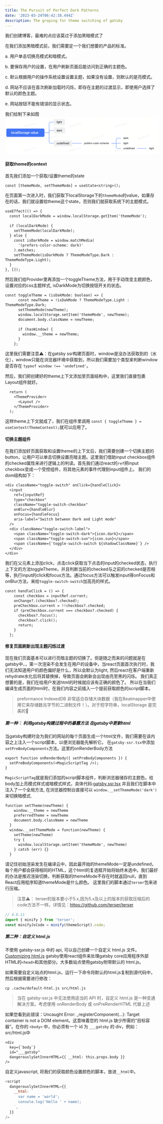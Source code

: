 ```yaml
---
title: The Pursuit of Perfect Dark Patterns
date: '2023-03-24T06:42:38.494Z'
description: The groping for theme switching of gatsby
---
```

我们创建博客，最难的点应该莫过于添加黑暗模式了

在我们添加黑暗模式前，我们需要定一个我们想要的产品的标准。

a. 用户单击切换亮模式和暗模式。

b. 要保存用户的设置，在用户刷新页面后能访问到正确的主题色。

c. 默认根据用户的操作系统设置设置主题，如果没有设置，则默认的是亮模式。

d. 网站不应该在首次刷新加载时闪烁，即存在主题的过渡显示，即使用户选择了默认的颜色主题。

e. 网站按钮不能有错误的显示状态。

我们绘制下来如图
![思维图](../../assets/snipaste_theme.png)
#### 获取theme的context
首先我们添加一个获取/设置theme的state
```tsx
const [themeMode, setThemeMode] = useState<string>();
```
在页面第一次进入时，我们获取下localStorage下的`themeMode`的value，如果存在的话，我们就设置给theme这个state，否则我们就获取系统下的主题模式。
```tsx
useEffect(() => {
  const localDarkMode = window.localStorage.getItem('themeMode');

  if (localDarkMode) {
    setThemeMode(localDarkMode);
  } else {
    const isDarkMode = window.matchMedia(
      '(prefers-color-scheme: dark)'
    ).matches;
    setThemeMode(isDarkMode ? ThemeModeType.Dark : ThemeModeType.Light);
  }
}, []);
```
然后我们给Provider里再添加一个toggleTheme方法，用于手动改变主题颜色，设置对应的css主题样式, isDarkMode为切换按钮开关的状态。
```tsx
const toggleTheme = (isDakMode: boolean) => {
      const newTheme = !isDakMode ? ThemeModeType.Light : ThemeModeType.Dark;
      setThemeMode(newTheme);
      window.localStorage.setItem('themeMode', newTheme);
      document.body.className = newTheme;

      if (hasWindow) {
        window.__theme = newTheme;
      }
    };
```
这里我们需要注意⚠️：在gatsby ssr构建页面时，window是没办法获取到的（水化），window只能在浏览器环境中获取到，所以我们需要加个类型来判断window是否存在 `typeof window !== 'undefined'`。

然后，我们把创建好的theme上下文添加至页面结构中，这里我们直接包裹Layout组件就好。
```tsx
  return (
    <ThemeProvider>
      <Layout />
    </ThemeProvider>
  );
```
这样theme上下文就成了，我们在组件里调用 `const { toggleTheme } = useContext(ThemeContext);`就可以应用了。

#### 切换主题组件
在我们添加好页面获取和设置theme的上下文后，我们需要创建一个切换主题的button，让用户可以单击切换设置亮暗主题。这里我们借助input checkbox组件的checked属性来进行逻辑上的判读。首先我们通过react的`ref`把input checkbox变成一个受控组件，将其他元素的事件代理到input组件上。
我们的dom结构如下：
```tsx
<div className="toggle-switch" onClick={handleClick}>
  <input
    ref={inputRef}
    type="checkbox"
    className="toggle-switch-checkbox"
    onBlur={handleBlur}
    onFocus={handleFocus}
    aria-label="Switch between Dark and Light mode"
  />
  <div className="toggle-switch-label">
    <span className="toggle-switch-dark">{icon.dark}</span>
    <span className="toggle-switch-sun">{icon.sun}</span>
    <span className={`toggle-switch-switch ${shadowClassName}`} />
  </div>
</div>
```
我们在父元素上添加click，点击click获取当下点击的input的checked状态，执行上下文的方法toggleTheme，并且判断当前的checked与之前的checked是否相等，执行input的click和focus方法。通过focus方法可以触发input得onFocus和onBlur方法，来给`toggle-switch-switch`加高亮的样式。
```tsx
const handleClick = () => {
    const checkbox = inputRef.current;
    onChange?.(checkbox?.checked);
    preCheckbox.current = !!checkbox?.checked;
    if (preCheckbox.current === checkbox?.checked) {
      checkbox?.focus();
      checkbox?.click();
      return;
    }
  };
```
#### 修复页面刷新出现主题闪烁过渡
现在我们页面基本可以进行亮暗主题的切换了。但是随之而来的问题就是在gatsby中，，第一次渲染不会发生在用户的设备中，当react页面首次执行时，我们无法知道用户的颜色偏好是什么，所以会默认为light, 然后react在客户端重新rehydrate水化后将其替换掉，导致页面会刷新会出现由亮至黑的闪烁。
我们真正想要的是，我们在给用户发送html的时候就应该有正确的颜色了。
所以在当我们编译生成页面的html时，在我们内容之前插入一个提前获取颜色的script脚本。
> preformance
> IndexedDB 非常适合存储大块数据（我在Beatmapper中使用它来存储数兆字节的二进制文件！）。对于短字符串，localStorage 是完美的💯
##### 第一种： 利用gatsby构建过程中的暴露方法 在gatsby中更新html
当gatsby构建时会为我们的网站的每个页面生成一个html文件，我们需要在该内容之上注入一个script脚本，以便浏览器能先解析它。
在`gatsby-ssr.tsx`中添加 `setPreBodyComponents`方法。这里的onRenderBody方法
```tsx
export function onRenderBody({ setPreBodyComponents }) {
  setPreBodyComponents(<MagicScriptTag />);
}

```
`MagicScriptTag`就是我们添加的script脚本组件，判断浏览器储存的主题色，给body加上亮模式样式或暗模式样式，具体代码:[gatsby.ssr.tsx](https://github.com/lovexueorangecat/overpurple.io/blob/master/gatsby-ssr.tsx)
并且我们在脚本中注入了一个全局方法, 在浏览器控制台直接可以 `window.__setThemeMode('dark')`来切换暗模式.
```tsx
function setTheme(newTheme) {
    window.__theme = newTheme
    preferredTheme = newTheme
    document.body.className = newTheme
  }
  window.__setThemeMode = function(newTheme) {
    setTheme(newTheme)
    try {
      window.localStorage.setItem('themeMode', newTheme)
    } catch (err) {}
  }
```
请记住初始渲染发生在编译云中，因此最开始的themeMode一定是undefined，每个用户都会获得相同的HTML，这个html的复选框开始将始终未选中。我们最好的办法是推迟渲染切换，判断获取的themeMode不存在时就返回null，直到React应用程序知道themeMode是什么颜色。
这里我们的脚本通过`terser`包来进行压缩。
> 注意⚠️： terser的版本要小于5.x,因为5.x及以上的版本的获取压缩后的code方法不一样。详情见：https://github.com/terser/terser
```js
// 4.6.11
import { minify } from 'terser';
const minifyJsCode = minify(themeScript).code;
```
##### 第二种：自定义 html.js
不使用 gatsby-ssr.js 中的 api, 可以自己创建一个自定义 html.js 文件。[Customizing html.js](https://www.gatsbyjs.com/docs/custom-html/)
gatsby使用react组件来处理gatsby core应用程序外部HTML的`<head>`和其他部分。大多数站点使用gatsby附带默认的 html.js。

如果需要自定义站点的html.js，运行一下命令将默认的html.js复制到源代码中，然后根据需要进行修改：
```node
cp .cache/default-html.js src/html.js
```
> 当在 gatsby-ssr.js 中无法使用适当的 API 时，自定义 html.js 是一种变通解决方案。考虑使用 onRenderBody 或 onPreRenderHTML 代替上述

如果您看到此错误：Uncaught Error: _registerComponent(...): Target container is not a DOM element。这意味着您的 html.js 缺少所需的“目标容器”。在你的 `<body>` 中，你必须有一个 id 为 `___gatsby` 的 div，例如：
src/html.js中
```tsx
<div
  key={`body`}
  id="___gatsby"
  dangerouslySetInnerHTML={{ __html: this.props.body }}
/>
```
自定义javascript, 将我们的获取颜色设置颜色的脚本，放进`__html`中。
```js
<script
  dangerouslySetInnerHTML={{
    __html: `
      var name = 'world';
      console.log('Hello ' + name);
    `,
  }}
/>
```